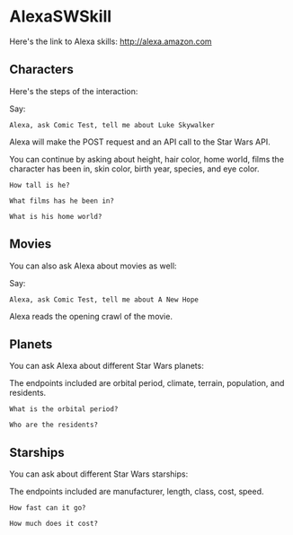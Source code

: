 # AlexaSWSkill

Here's the link to Alexa skills: <http://alexa.amazon.com>

## Characters

Here's the steps of the interaction:

Say: 

```
Alexa, ask Comic Test, tell me about Luke Skywalker
```

Alexa will make the POST request and an API call to the Star Wars API. 

You can continue by asking about height, hair color, home world, films the character has been in, skin color, birth year, species, and eye color. 

```
How tall is he?
```

```
What films has he been in?
```

```
What is his home world?
```

## Movies

You can also ask Alexa about movies as well:

Say: 

```
Alexa, ask Comic Test, tell me about A New Hope
```

Alexa reads the opening crawl of the movie. 

## Planets

You can ask Alexa about different Star Wars planets:

The endpoints included are orbital period, climate, terrain, population, and residents. 

```
What is the orbital period?
```

```
Who are the residents?
```

## Starships

You can ask about different Star Wars starships:

The endpoints included are manufacturer, length, class, cost, speed.


``` 
How fast can it go?
```

```
How much does it cost?
```

